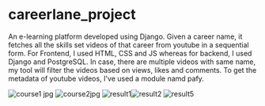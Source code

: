 # careerlane_project
An e-learning platform developed using Django. Given a career name, it fetches all the skills set videos of that career from youtube in a sequential form. For Frontend, I used HTML, CSS and JS whereas for backend, I used Django and PostgreSQL. In case, there are multiple videos with same name, my tool will filter the videos based on views, likes and comments. To get the metadata of youtube videos, I've used a module namd pafy.

![course1 jpg](https://user-images.githubusercontent.com/58367042/182303503-b05f5b82-7a0e-4506-9016-740fd084b35f.png)
![course2jpg](https://user-images.githubusercontent.com/58367042/182303585-df0c0ce4-5b43-40f9-80d7-4aabe6c54378.png)
![result1](https://user-images.githubusercontent.com/58367042/182302891-4644bd23-5a67-417a-ac06-177fd707e40d.jpg)![result2](https://user-images.githubusercontent.com/58367042/182302978-0b46a32e-21c4-4e28-8ec7-170e476ed67c.jpg)
![result5](https://user-images.githubusercontent.com/58367042/182302998-2e41f5f0-97a5-4db0-a9a3-17155e6d6298.jpg)

